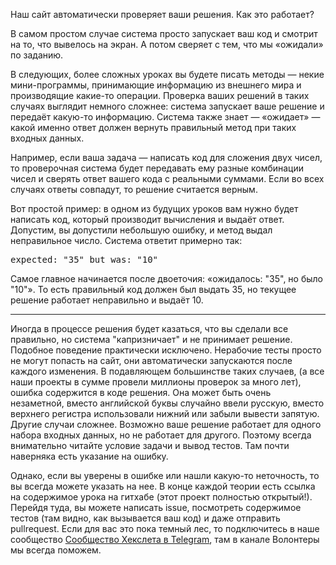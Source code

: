 Наш сайт автоматически проверяет ваши решения. Как это работает?

В самом простом случае система просто запускает ваш код и смотрит на то, что вывелось на экран. А потом сверяет с тем, что мы «ожидали» по заданию.

В следующих, более сложных уроках вы будете писать методы — некие мини-программы, принимающие информацию из внешнего мира и производящие какие-то операции. Проверка ваших решений в таких случаях выглядит немного сложнее: система запускает ваше решение и передаёт какую-то информацию. Система также знает — «ожидает» — какой именно ответ должен вернуть правильный метод при таких входных данных.

Например, если ваша задача — написать код для сложения двух чисел, то проверочная система будет передавать ему разные комбинации чисел и сверять ответ вашего кода с реальными суммами. Если во всех случаях ответы совпадут, то решение считается верным.

Вот простой пример: в одном из будущих уроков вам нужно будет написать код, который производит вычисления и выдаёт ответ. Допустим, вы допустили небольшую ошибку, и метод выдал неправильное число. Система ответит примерно так:

<pre class='hexlet-basics-output'>expected: "35" but was: "10"</pre>

Самое главное начинается после двоеточия: «ожидалось: "35", но было "10"». То есть правильный код должен был выдать 35, но текущее решение работает неправильно и выдаёт 10.

---

Иногда в процессе решения будет казаться, что вы сделали все правильно, но система "капризничает" и не принимает решение. Подобное поведение практически исключено. Нерабочие тесты просто не могут попасть на сайт, они автоматически запускаются после каждого изменения. В подавляющем большинстве таких случаев, (а все наши проекты в сумме провели миллионы проверок за много лет), ошибка содержится в коде решения. Она может быть очень незаметной, вместо английской буквы случайно ввели русскую, вместо верхнего регистра использовали нижний или забыли вывести запятую. Другие случаи сложнее. Возможно ваше решение работает для одного набора входных данных, но не работает для другого. Поэтому всегда внимательно читайте условие задачи и вывод тестов. Там почти наверняка есть указание на ошибку.

Однако, если вы уверены в ошибке или нашли какую-то неточность, то вы всегда можете указать на нее. В конце каждой теории есть ссылка на содержимое урока на гитхабе (этот проект полностью открытый!). Перейдя туда, вы можете написать issue, посмотреть содержимое тестов (там видно, как вызывается ваш код) и даже отправить pullrequest. Если для вас это пока темный лес, то подключитесь в наше сообщество [Сообщество Хекслета в Telegram](https://t.me/hexletcommunity/12), там в канале Волонтеры мы всегда поможем.
